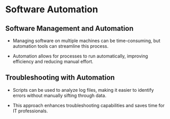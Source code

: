 # Software Automation

## Software Management and Automation

- Managing software on multiple machines can be time-consuming, but automation tools can streamline this process.

- Automation allows for processes to run automatically, improving efficiency and reducing manual effort.

## Troubleshooting with Automation

- Scripts can be used to analyze log files, making it easier to identify errors without manually sifting through data.

- This approach enhances troubleshooting capabilities and saves time for IT professionals.
